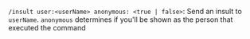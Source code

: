 `/insult user:<userName> anonymous: <true | false>`: Send an insult to `userName`. `anonymous` determines if you'll be shown as the person that executed the command
